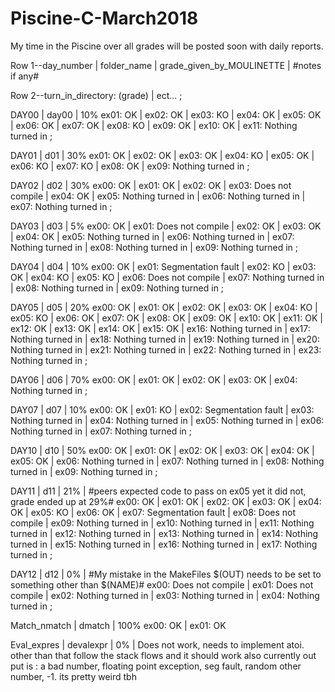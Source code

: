 # Piscine-C-March2018
My time in the Piscine
over all grades will be posted soon with daily reports.

Row 1--day_number | folder_name | grade_given_by_MOULINETTE | #notes if any#

Row 2--turn_in_directory: (grade) | ect... ;

DAY00 | day00 | 10%
ex01: OK | ex02: OK | ex03: KO | ex04: OK | ex05: OK | ex06: OK | ex07: OK | ex08: KO | ex09: OK | ex10: OK | ex11: Nothing turned in ;

DAY01 | d01 | 30%
ex01: OK | ex02: OK | ex03: OK | ex04: KO | ex05: OK | ex06: KO | ex07: KO | ex08: OK | ex09: Nothing turned in ;

DAY02 | d02 | 30%
ex00: OK | ex01: OK | ex02: OK | ex03: Does not compile | ex04: OK | ex05: Nothing turned in | ex06: Nothing turned in | ex07: Nothing turned in ;

DAY03 | d03 | 5%
ex00: OK | ex01: Does not compile | ex02: OK | ex03: OK | ex04: OK | ex05: Nothing turned in | ex06: Nothing turned in | ex07: Nothing turned in | ex08: Nothing turned in | ex09: Nothing turned in ;

DAY04 | d04 | 10%
ex00: OK | ex01: Segmentation fault | ex02: KO | ex03: OK | ex04: KO | ex05: KO | ex06: Does not compile | ex07: Nothing turned in | ex08: Nothing turned in | ex09: Nothing turned in ;

DAY05 | d05 | 20%
ex00: OK | ex01: OK | ex02: OK | ex03: OK | ex04: KO | ex05: KO | ex06: OK | ex07: OK | ex08: OK | ex09: OK | ex10: OK | ex11: OK | ex12: OK | ex13: OK | ex14: OK | ex15: OK | ex16: Nothing turned in | ex17: Nothing turned in | ex18: Nothing turned in | ex19: Nothing turned in | ex20: Nothing turned in | ex21: Nothing turned in | ex22: Nothing turned in | ex23: Nothing turned in ;

DAY06 | d06 | 70% 
ex00: OK | ex01: OK | ex02: OK | ex03: OK | ex04: Nothing turned in ;

DAY07 | d07 | 10%
ex00: OK | ex01: KO | ex02: Segmentation fault | ex03: Nothing turned in | ex04: Nothing turned in | ex05: Nothing turned in | ex06: Nothing turned in | ex07: Nothing turned in ;

DAY10 | d10 | 50%
ex00: OK | ex01: OK | ex02: OK | ex03: OK | ex04: OK | ex05: OK | ex06: Nothing turned in | ex07: Nothing turned in | ex08: Nothing turned in | ex09: Nothing turned in ;

DAY11 | d11 | 21% | #peers expected code to pass on ex05 yet it did not, grade ended up at 29%#
ex00: OK | ex01: OK | ex02: OK | ex03: OK | ex04: OK | ex05: KO | ex06: OK | ex07: Segmentation fault | ex08: Does not compile | ex09: Nothing turned in | ex10: Nothing turned in | ex11: Nothing turned in | ex12: Nothing turned in | ex13: Nothing turned in | ex14: Nothing turned in | ex15: Nothing turned in | ex16: Nothing turned in | ex17: Nothing turned in ;

DAY12 | d12 | 0% | #My mistake in the MakeFiles $(OUT) needs to be set to something other than $(NAME)#
ex00: Does not compile | ex01: Does not compile | ex02: Nothing turned in | ex03: Nothing turned in | ex04: Nothing turned in ;

Match_nmatch | dmatch | 100%
ex00: OK | ex01: OK

Eval_expres | devalexpr | 0% | Does not work, needs to implement atoi. other than that follow the stack flows and it should work also currently out put is : a bad number, floating point exception, seg fault, random other number, -1. its pretty weird tbh

